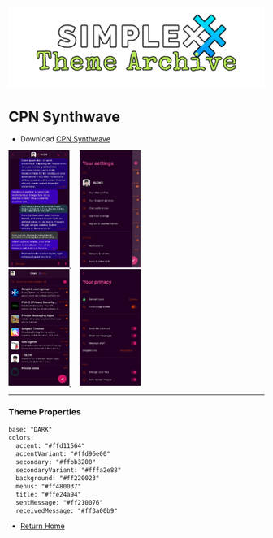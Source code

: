![SxC Theme Archive Banner](../resources/SxC_themeBanner.png)

# CPN Synthwave

* Download [CPN Synthwave](../themes/SxC_CPN_synthwave.theme)

<a href="../screenshots/SxC_CPN_synthwave01.jpg" target="_blank">
	<img src="../screenshots/SxC_CPN_synthwave01.jpg" width="120">
</a>&nbsp;&nbsp;&nbsp;
<a href="../screenshots/SxC_CPN_synthwave02.jpg" target="_blank">
	<img src="../screenshots/SxC_CPN_synthwave02.jpg" width="120">
</a>
<br>
<a href="../screenshots/SxC_CPN_synthwave03.jpg" target="_blank">
	<img src="../screenshots/SxC_CPN_synthwave03.jpg" width="120">
</a>&nbsp;&nbsp;&nbsp;
<a href="../screenshots/SxC_CPN_synthwave04.jpg" target="_blank">
	<img src="../screenshots/SxC_CPN_synthwave04.jpg" width="120">
</a>

----
### Theme Properties
```
base: "DARK"
colors:
  accent: "#ffd11564"
  accentVariant: "#ffd96e00"
  secondary: "#ffbb3200"
  secondaryVariant: "#fffa2e88"
  background: "#ff220023"
  menus: "#ff480037"
  title: "#ffe24a94"
  sentMessage: "#ff210076"
  receivedMessage: "#ff3a00b9"
```

* [Return Home](../)